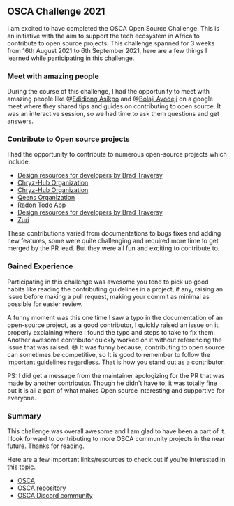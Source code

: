 ## OSCA Challenge 2021

I am excited to have completed the OSCA Open Source Challenge. This is an initiative with the aim to support the tech ecosystem in Africa to contribute to open source projects. This challenge spanned for 3 weeks from 16th August 2021 to 6th September 2021, here are a few things I learned while participating in this challenge. 

### **Meet with amazing people**
During the course of this challenge, I had the opportunity to meet with amazing people like @[Edidiong Asikpo](@didicodes) and @[Bolaji Ayodeji](@bolajiayodeji) on a google meet where they shared tips and guides on contributing to open source. It was an interactive session, so we had time to ask them questions and get answers. 

### **Contribute to Open source projects**
I had the opportunity to contribute to numerous open-source projects which include.

- <a href="https://github.com/bradtraversy/design-resources-for-developers/pull/938">Design resources for developers by Brad Traversy</a>
- <a href="https://github.com/chryz-hub/chryz-hub.github.io/pull/295">Chryz-Hub Organization</a>
- <a href="https://github.com/chryz-hub/chryz-hub.github.io/pull/294">Chryz-Hub Organization</a>
- <a href="https://github.com/Qeens-Inc/spark/pull/1">Qeens Organization</a>
- <a href="https://github.com/Radon333/todo-app/pull/6">Radon Todo App</a>
- <a href="https://github.com/bradtraversy/design-resources-for-developers/pull/953">Design resources for developers by Brad Traversy</a>
- <a href="https://github.com/zurichat/zc_plugin_tools/pull/440">Zuri</a>

These contributions varied from documentations to bugs fixes and adding new features, some were quite challenging and required more time to get merged by the PR lead. But they were all fun and exciting to contribute to. 

### **Gained Experience**
Participating in this challenge was awesome you tend to pick up good habits like reading the contributing guidelines in a project, if any, raising an issue before making a pull request, making your commit as minimal as possible for easier review. 

A funny moment was this one time I saw a typo in the documentation of an open-source project, as a good contributor, I quickly raised an issue on it, properly explaining where I found the typo and steps to take to fix them. Another awesome contributor quickly worked on it without referencing the issue that was raised. 😅 It was funny because, contributing to open source can sometimes be competitive, so It is good to remember to follow the important guidelines regardless. That is how you stand out as a contributor. 

PS: I did get a message from the maintainer apologizing for the PR that was made by another contributor. Though he didn't have to, it was totally fine but it is all a part of what makes Open source interesting and supportive for everyone. 

### **Summary**
This challenge was overall awesome and I am glad to have been a part of it. I look forward to contributing to more OSCA community projects in the near future. Thanks for reading. 

Here are a few Important links/resources to check out if you're interested in this topic.
 
- <a href="http://www.oscafrica.org/">OSCA</a>
- <a href="https://github.com/oscafrica">OSCA repository</a>
- <a href="https://discord.com/invite/pRJgjH9SwR">OSCA Discord community</a>
